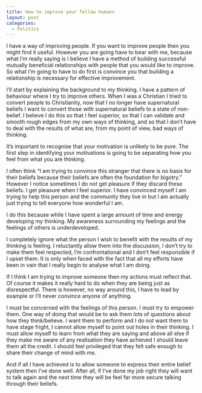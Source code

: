 ```yaml
---
title: How to improve your fellow humans
layout: post
categories:
  - Politics
---
```

I have a way of improving people. If you want to improve people then you might find it useful. However you are going have to bear with me, because what I’m really saying is I believe I have a method of building successful mutually beneficial relationships with people that you would like to improve. So what I’m going to have to do first is convince you that building a relationship is necessary for effective improvement.

I’ll start by explaining the background to my thinking. I have a pattern of behaviour where I try to improve others. When I was a Christian I tried to convert people to Christianity, now that I no longer have supernatural beliefs I want to convert those with supernatural beliefs to a state of non-belief. I believe I do this so that I feel superior, so that I can validate and smooth rough edges from my own ways of thinking, and so that I don’t have to deal with the results of what are, from my point of view, bad ways of thinking.<!--more-->

It’s important to recognise that your motivation is unlikely to be pure. The first step in identifying your motivations is going to be separating how you feel from what you are thinking.

I often think “I am trying to convince this stranger that there is no basis for their beliefs because their beliefs are often the foundation for bigotry.” However I notice sometimes I do not get pleasure if they discard these beliefs. I get pleasure when I feel superior. I have convinced myself I am trying to help this person and the community they live in but I am actually just trying to tell everyone how wonderful I am.

I do this because while I have spent a large amount of time and energy developing my thinking. My awareness surrounding my feelings and the feelings of others is underdeveloped.

I completely ignore what the person I wish to benefit with the results of my thinking is feeling. I reluctantly allow them into the discussion, I don’t try to make them feel respected, I’m confrontational and I don’t feel responsible if I upset them. It is only when faced with the fact that all my efforts have been in vain that I really begin to analyse what I am doing.

If I think I am trying to improve someone then my actions must reflect that. Of course it makes it really hard to do when they are being just as disrespectful. There is however, no way around this, I have to lead by example or I’ll never convince anyone of anything.

I must be concerned with the feelings of this person. I must try to empower them. One way of doing that would be to ask them lots of questions about how they think/believe. I want them to perform and I do not want them to have stage fright, I cannot allow myself to point out holes in their thinking. I must allow myself to learn from what they are saying and above all else if they make me aware of any realisation they have achieved I should leave them all the credit. I should feel privileged that they felt safe enough to share their change of mind with me.

And if all I have achieved is to allow someone to express their entire belief system then I’ve done well. After all, if I’ve done my job right they will want to talk again and the next time they will be feel far more secure talking through their beliefs.